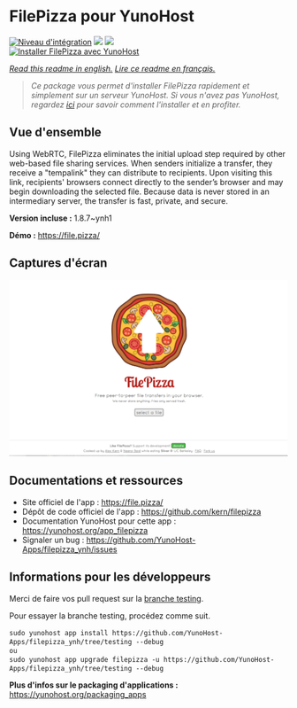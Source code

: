 # FilePizza pour YunoHost

[![Niveau d'intégration](https://dash.yunohost.org/integration/filepizza.svg)](https://dash.yunohost.org/appci/app/filepizza) ![](https://ci-apps.yunohost.org/ci/badges/filepizza.status.svg) ![](https://ci-apps.yunohost.org/ci/badges/filepizza.maintain.svg)  
[![Installer FilePizza avec YunoHost](https://install-app.yunohost.org/install-with-yunohost.svg)](https://install-app.yunohost.org/?app=filepizza)

*[Read this readme in english.](./README.md)*
*[Lire ce readme en français.](./README_fr.md)*

> *Ce package vous permet d'installer FilePizza rapidement et simplement sur un serveur YunoHost.
Si vous n'avez pas YunoHost, regardez [ici](https://yunohost.org/#/install) pour savoir comment l'installer et en profiter.*

## Vue d'ensemble

Using WebRTC, FilePizza eliminates the initial upload step required by other web-based file sharing services. When senders initialize a transfer, they receive a "tempalink" they can distribute to recipients. Upon visiting this link, recipients' browsers connect directly to the sender’s browser and may begin downloading the selected file. Because data is never stored in an intermediary server, the transfer is fast, private, and secure.

**Version incluse :** 1.8.7~ynh1

**Démo :** https://file.pizza/

## Captures d'écran

![](./doc/screenshots/screenshot.png)

## Documentations et ressources

* Site officiel de l'app : https://file.pizza/
* Dépôt de code officiel de l'app : https://github.com/kern/filepizza
* Documentation YunoHost pour cette app : https://yunohost.org/app_filepizza
* Signaler un bug : https://github.com/YunoHost-Apps/filepizza_ynh/issues

## Informations pour les développeurs

Merci de faire vos pull request sur la [branche testing](https://github.com/YunoHost-Apps/filepizza_ynh/tree/testing).

Pour essayer la branche testing, procédez comme suit.
```
sudo yunohost app install https://github.com/YunoHost-Apps/filepizza_ynh/tree/testing --debug
ou
sudo yunohost app upgrade filepizza -u https://github.com/YunoHost-Apps/filepizza_ynh/tree/testing --debug
```

**Plus d'infos sur le packaging d'applications :** https://yunohost.org/packaging_apps